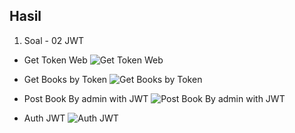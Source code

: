 ## Hasil

1. Soal - 02 JWT

- Get Token Web
  ![Get Token Web](assets/get_auth.png)

- Get Books by Token
  ![Get Books by Token](assets/Get_book_with_auth.png)

- Post Book By admin with JWT
  ![Post Book By admin with JWT](assets/Post_data_with_jwt.png)

- Auth JWT
  ![Auth JWT](assets/auth_jwt.png)

